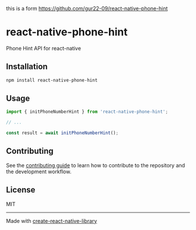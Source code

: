 this is a form https://github.com/gur22-09/react-native-phone-hint

# react-native-phone-hint

Phone Hint API for react-native

## Installation

```sh
npm install react-native-phone-hint
```

## Usage

```js
import { initPhoneNumberHint } from 'react-native-phone-hint';

// ...

const result = await initPhoneNumberHint();
```

## Contributing

See the [contributing guide](CONTRIBUTING.md) to learn how to contribute to the repository and the development workflow.

## License

MIT

---

Made with [create-react-native-library](https://github.com/callstack/react-native-builder-bob)
